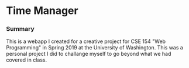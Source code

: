 # Time Manager

### Summary

This is a webapp I created for a creative project for CSE 154 "Web Programming" in Spring 2019 at the University of Washington. This was a personal project I did to challange myself to go beyond what we had covered in class.

